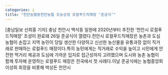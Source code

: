 ```yaml
---
categories: i
title: "천안농협동천안농협 도농상생 로컬푸드직매장 ‘준공식’"
---
```

[충남일보 선희홍 기자] 충남 천안시 백석동 일원에 2020년부터 추진한 ‘천안시 로컬푸드직매장’ 조성이 완료돼 26일 준공식이 열렸다.천안시 로컬푸드직매장은 농촌과 도심 농협이 손잡고 지역 농민이 당일 생산한 다양하고 신선한 농산물을 유통과정 없이 직거래로 판매하는 로컬푸드 매장이다.특히 농민에게는 직거래로 수익을 높이고 시민에게 안전한 먹거리 제공과 도심에 가까운 입지로 접근성까지 고려했으며 도시와 농촌 농협이 함께 투자해 운영하는 로컬푸드 매장은 전국에서 첫 사례다.이날 준공식에는 농협중앙회 이성희 회장을 비롯해 박상돈 천안시